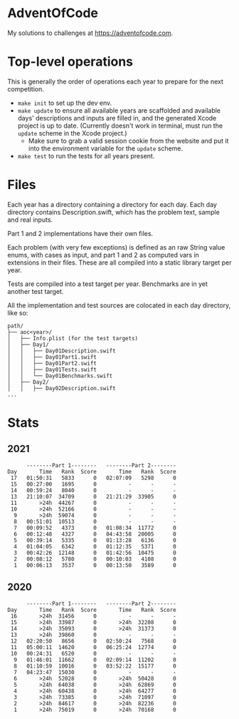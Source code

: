# AdventOfCode

My solutions to challenges at https://adventofcode.com.

# Top-level operations

This is generally the order of operations each year to prepare for the next competition.

- `make init` to set up the dev env.
- `make update` to ensure all available years are scaffolded and available days' descriptions and inputs are filled in, and the generated Xcode project is up to date. (Currently doesn't work in terminal, must run the `update` scheme in the Xcode project.)
    - Make sure to grab a valid session cookie from the website and put it into the environment variable for the `update` scheme.
- `make test` to run the tests for all years present.

# Files

Each year has a directory containing a directory for each day. Each day directory contains Description.swift, which has the problem text, sample and real inputs.

Part 1 and 2 implementations have their own files.

Each problem (with very few exceptions) is defined as an raw String value enums, with cases as input, and part 1 and 2 as computed vars in extensions in their files. These are all compiled into a static library target per year.

Tests are compiled into a test target per year. Benchmarks are in yet another test target.

All the implementation and test sources are colocated in each day directory, like so: 

 ```
 path/
 ├── aoc<year>/
 │   ├── Info.plist (for the test targets)
 │   ├── Day1/
 │   │   ├── Day01Description.swift
 │   │   ├── Day01Part1.swift
 │   │   ├── Day01Part2.swift
 │   │   ├── Day01Tests.swift
 │   │   └── Day01Benchmarks.swift
 │   ├── Day2/
 │   │   ├── Day02Description.swift
 ...
 ```

# Stats

## 2021

```
      --------Part 1--------   --------Part 2--------
Day       Time   Rank  Score       Time   Rank  Score
 17   01:50:31   5833      0   02:07:09   5298      0
 15   00:27:00   1695      0          -      -      -
 14   00:59:24   8040      0          -      -      -
 13   21:10:07  34709      0   21:21:29  33905      0
 11       >24h  44267      0          -      -      -
 10       >24h  52166      0          -      -      -
  9       >24h  59074      0          -      -      -
  8   00:51:01  10513      0          -      -      -
  7   00:09:52   4373      0   01:08:34  11772      0
  6   00:12:48   4327      0   04:43:58  20005      0
  5   00:39:14   5335      0   01:13:28   6136      0
  4   01:04:05   6342      0   01:12:35   5371      0
  3   00:42:26  12148      0   01:42:56  10475      0
  2   00:08:12   5780      0   00:10:03   4108      0
  1   00:06:13   3537      0   00:13:50   3589      0
```

## 2020

```
      --------Part 1--------   --------Part 2--------
Day       Time   Rank  Score       Time   Rank  Score
 16       >24h  31456      0          -      -      -
 15       >24h  33987      0       >24h  32208      0
 14       >24h  35093      0       >24h  31373      0
 13       >24h  39860      0          -      -      -
 12   02:20:50   8656      0   02:50:24   7568      0
 11   05:00:11  14620      0   06:25:24  12774      0
 10   00:24:31   6520      0          -      -      -
  9   01:46:01  11662      0   02:09:14  11202      0
  8   01:10:59  10016      0   03:52:22  15177      0
  7   04:23:47  15030      0          -      -      -
  6       >24h  52028      0       >24h  50428      0
  5       >24h  64038      0       >24h  62869      0
  4       >24h  60438      0       >24h  64277      0
  3       >24h  73385      0       >24h  71097      0
  2       >24h  84617      0       >24h  82236      0
  1       >24h  75019      0       >24h  70168      0
```
